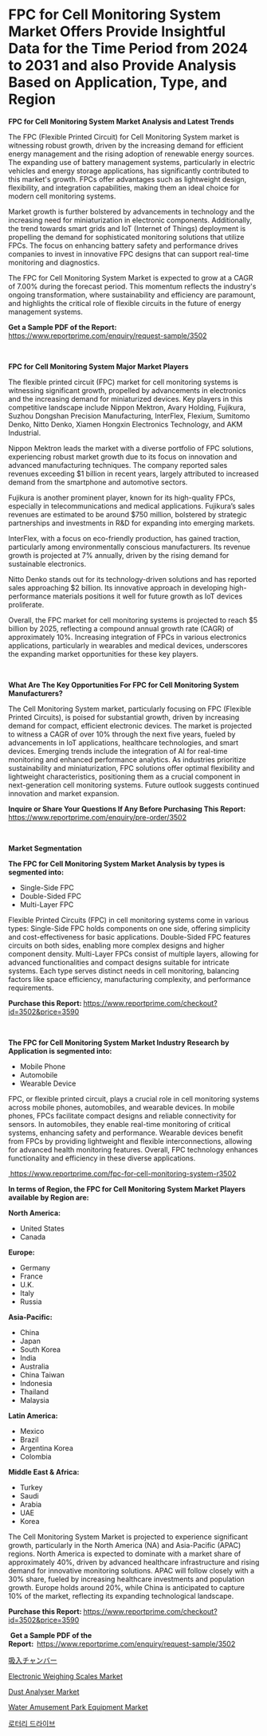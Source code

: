 <p><h1>FPC for Cell Monitoring System Market Offers Provide Insightful Data for the Time Period from 2024 to 2031 and also Provide Analysis Based on Application, Type, and Region</h1></p><p><strong>FPC for Cell Monitoring System Market Analysis and Latest Trends</strong></p>
<p><p>The FPC (Flexible Printed Circuit) for Cell Monitoring System market is witnessing robust growth, driven by the increasing demand for efficient energy management and the rising adoption of renewable energy sources. The expanding use of battery management systems, particularly in electric vehicles and energy storage applications, has significantly contributed to this market's growth. FPCs offer advantages such as lightweight design, flexibility, and integration capabilities, making them an ideal choice for modern cell monitoring systems.</p><p>Market growth is further bolstered by advancements in technology and the increasing need for miniaturization in electronic components. Additionally, the trend towards smart grids and IoT (Internet of Things) deployment is propelling the demand for sophisticated monitoring solutions that utilize FPCs. The focus on enhancing battery safety and performance drives companies to invest in innovative FPC designs that can support real-time monitoring and diagnostics.</p><p>The FPC for Cell Monitoring System Market is expected to grow at a CAGR of 7.00% during the forecast period. This momentum reflects the industry's ongoing transformation, where sustainability and efficiency are paramount, and highlights the critical role of flexible circuits in the future of energy management systems.</p></p>
<p><strong>Get a Sample PDF of the Report:&nbsp;</strong> <a href="https://www.reportprime.com/enquiry/request-sample/3502">https://www.reportprime.com/enquiry/request-sample/3502</a></p>
<p>&nbsp;</p>
<p><strong>FPC for Cell Monitoring System Major Market Players</strong></p>
<p><p>The flexible printed circuit (FPC) market for cell monitoring systems is witnessing significant growth, propelled by advancements in electronics and the increasing demand for miniaturized devices. Key players in this competitive landscape include Nippon Mektron, Avary Holding, Fujikura, Suzhou Dongshan Precision Manufacturing, InterFlex, Flexium, Sumitomo Denko, Nitto Denko, Xiamen Hongxin Electronics Technology, and AKM Industrial.</p><p>Nippon Mektron leads the market with a diverse portfolio of FPC solutions, experiencing robust market growth due to its focus on innovation and advanced manufacturing techniques. The company reported sales revenues exceeding $1 billion in recent years, largely attributed to increased demand from the smartphone and automotive sectors.</p><p>Fujikura is another prominent player, known for its high-quality FPCs, especially in telecommunications and medical applications. Fujikura’s sales revenues are estimated to be around $750 million, bolstered by strategic partnerships and investments in R&D for expanding into emerging markets.</p><p>InterFlex, with a focus on eco-friendly production, has gained traction, particularly among environmentally conscious manufacturers. Its revenue growth is projected at 7% annually, driven by the rising demand for sustainable electronics.</p><p>Nitto Denko stands out for its technology-driven solutions and has reported sales approaching $2 billion. Its innovative approach in developing high-performance materials positions it well for future growth as IoT devices proliferate.</p><p>Overall, the FPC market for cell monitoring systems is projected to reach $5 billion by 2025, reflecting a compound annual growth rate (CAGR) of approximately 10%. Increasing integration of FPCs in various electronics applications, particularly in wearables and medical devices, underscores the expanding market opportunities for these key players.</p></p>
<p>&nbsp;</p>
<p><strong>What Are The Key Opportunities For FPC for Cell Monitoring System Manufacturers?</strong></p>
<p><p>The Cell Monitoring System market, particularly focusing on FPC (Flexible Printed Circuits), is poised for substantial growth, driven by increasing demand for compact, efficient electronic devices. The market is projected to witness a CAGR of over 10% through the next five years, fueled by advancements in IoT applications, healthcare technologies, and smart devices. Emerging trends include the integration of AI for real-time monitoring and enhanced performance analytics. As industries prioritize sustainability and miniaturization, FPC solutions offer optimal flexibility and lightweight characteristics, positioning them as a crucial component in next-generation cell monitoring systems. Future outlook suggests continued innovation and market expansion.</p></p>
<p><strong>Inquire or Share Your Questions If Any Before Purchasing This Report:</strong> <a href="https://www.reportprime.com/enquiry/pre-order/3502">https://www.reportprime.com/enquiry/pre-order/3502</a></p>
<p>&nbsp;</p>
<p><strong>Market Segmentation</strong></p>
<p><strong>The FPC for Cell Monitoring System Market Analysis by types is segmented into:</strong></p>
<p><ul><li>Single-Side FPC</li><li>Double-Sided FPC</li><li>Multi-Layer FPC</li></ul></p>
<p><p>Flexible Printed Circuits (FPC) in cell monitoring systems come in various types: Single-Side FPC holds components on one side, offering simplicity and cost-effectiveness for basic applications. Double-Sided FPC features circuits on both sides, enabling more complex designs and higher component density. Multi-Layer FPCs consist of multiple layers, allowing for advanced functionalities and compact designs suitable for intricate systems. Each type serves distinct needs in cell monitoring, balancing factors like space efficiency, manufacturing complexity, and performance requirements.</p></p>
<p><strong>Purchase this Report:&nbsp;</strong><a href="https://www.reportprime.com/checkout?id=3502&price=3590">https://www.reportprime.com/checkout?id=3502&price=3590</a></p>
<p>&nbsp;</p>
<p><strong>The FPC for Cell Monitoring System Market Industry Research by Application is segmented into:</strong></p>
<p><ul><li>Mobile Phone</li><li>Automobile</li><li>Wearable Device</li></ul></p>
<p><p>FPC, or flexible printed circuit, plays a crucial role in cell monitoring systems across mobile phones, automobiles, and wearable devices. In mobile phones, FPCs facilitate compact designs and reliable connectivity for sensors. In automobiles, they enable real-time monitoring of critical systems, enhancing safety and performance. Wearable devices benefit from FPCs by providing lightweight and flexible interconnections, allowing for advanced health monitoring features. Overall, FPC technology enhances functionality and efficiency in these diverse applications.</p></p>
<p><a href="https://www.reportprime.com/fpc-for-cell-monitoring-system-r3502">&nbsp;https://www.reportprime.com/fpc-for-cell-monitoring-system-r3502</a></p>
<p><strong>In terms of Region, the FPC for Cell Monitoring System Market Players available by Region are:</strong></p>
<p>
    <p> <strong> North America: </strong>
        <ul>
            <li>United States</li>
            <li>Canada</li>
        </ul>
        </p> 
    <p> <strong> Europe: </strong>
        <ul>
            <li>Germany</li>
            <li>France</li>
            <li>U.K.</li>
            <li>Italy</li>
            <li>Russia</li>
        </ul>
        </p> 
    <p> <strong> Asia-Pacific: </strong>
        <ul>
            <li>China</li>
            <li>Japan</li>
            <li>South Korea</li>
            <li>India</li>
            <li>Australia</li>
            <li>China Taiwan</li>
            <li>Indonesia</li>
            <li>Thailand</li>
            <li>Malaysia</li>
        </ul>
        </p> 
    <p> <strong> Latin America: </strong>
        <ul>
            <li>Mexico</li>
            <li>Brazil</li>
            <li>Argentina Korea</li>
            <li>Colombia</li>
        </ul>
        </p> 
    <p> <strong> Middle East & Africa: </strong>
        <ul>
            <li>Turkey</li>
            <li>Saudi</li>
            <li>Arabia</li>
            <li>UAE</li>
            <li>Korea</li>
        </ul>
    </p>
    </p>
<p><p>The Cell Monitoring System Market is projected to experience significant growth, particularly in the North America (NA) and Asia-Pacific (APAC) regions. North America is expected to dominate with a market share of approximately 40%, driven by advanced healthcare infrastructure and rising demand for innovative monitoring solutions. APAC will follow closely with a 30% share, fueled by increasing healthcare investments and population growth. Europe holds around 20%, while China is anticipated to capture 10% of the market, reflecting its expanding technological landscape.</p></p>
<p><strong>Purchase this Report: </strong><a href="https://www.reportprime.com/checkout?id=3502&price=3590">https://www.reportprime.com/checkout?id=3502&price=3590</a></p>
<p>&nbsp;<strong>Get a Sample PDF of the Report:&nbsp;&nbsp;</strong><a href="https://www.reportprime.com/enquiry/request-sample/3502">https://www.reportprime.com/enquiry/request-sample/3502</a></p>
<p><strong></strong></p>
<p><p><a href="https://medium.com/@titusboyer1/%E5%90%B8%E5%85%A5%E3%83%81%E3%83%A3%E3%83%B3%E3%83%90%E3%83%BC%E5%B8%82%E5%A0%B4%E5%88%86%E6%9E%90%E3%83%AC%E3%83%9D%E3%83%BC%E3%83%88-%E5%BF%9C%E7%94%A8-%E5%9C%B0%E5%9F%9F-%E7%AB%B6%E4%BA%89%E6%88%A6%E7%95%A5%E3%81%94%E3%81%A8%E3%81%AE%E5%B8%82%E5%A0%B4%E8%A6%8F%E6%A8%A1-%E3%82%B7%E3%82%A7%E3%82%A2-%E3%83%88%E3%83%AC%E3%83%B3%E3%83%89-2024-2031-d8f8ab1c7e34">吸入チャンバー</a></p><p><a href="https://www.linkedin.com/pulse/electronic-weighing-scales-market-forecast-global-trends-08mfe?trackingId=yEC1dpZ%2BSxeaKnwngyPtng%3D%3D">Electronic Weighing Scales Market</a></p><p><a href="https://issuu.com/reportprime-2/docs/dust-analyser-market-size-2030.pptx_5dfd1e55b8c96e">Dust Analyser Market</a></p><p><a href="https://medium.com/@keith.sutherland8067/water-amusement-park-equipment-market-evolution-global-trends-and-regional-dynamics-2024-2031-592550d862a5">Water Amusement Park Equipment Market</a></p><p><a href="https://medium.com/@othaleffler61/%ED%9A%8C%EC%A0%84-%EA%B5%AC%EB%8F%99-%EC%8B%9C%EC%9E%A5-%EA%B8%80%EB%A1%9C%EB%B2%8C-%EB%B0%8F-%EC%A7%80%EC%97%AD-%EB%B6%84%EC%84%9D-%EC%A7%80%EC%97%AD-%EA%B5%AD%EA%B0%80-%EC%88%98%EC%A4%80-%EB%B6%84%EC%84%9D-%EB%B0%8F-%EA%B2%BD%EC%9F%81-%ED%99%98%EA%B2%BD%EC%97%90-%EB%8C%80%ED%95%9C-%EC%A7%91%EC%A4%91-%EB%B6%84%EC%84%9D-%EB%B0%8F-%EC%98%88%EC%B8%A1-2024-2031-b7766b005ed4">로터리 드라이브</a></p></p>